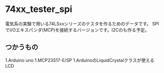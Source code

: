 # 74xx_tester_spi
電気系の実験で用いる74LSxxシリーズのテスタを作るためのデータです。
SPIでI/Oエキスパンダ(MCP)を接続するバージョンです。I2Cのも作る予定。
## つかうもの
1.Arduino uno
1.MCP23S17-E/SP
1.ArduinoのLiquidCrystalクラスが使えるLCD
